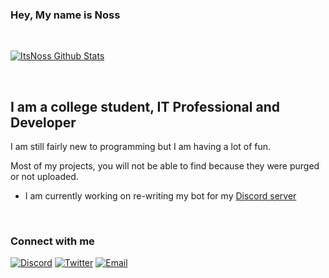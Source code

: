 ### Hey, My name is Noss

<br />

[![ItsNoss Github Stats](https://github-readme-stats.vercel.app/api?username=ItsNoss&show_icons=true&theme=algolia)](https://github.com/itsnoss)

<br />

## I am a college student, IT Professional and Developer
I am still fairly new to programming but I am having a lot of fun.

Most of my projects, you will not be able to find because they were purged or not uploaded.

- I am currently working on re-writing my bot for my [Discord server](http://discord.itsnoss.tech)

<br />

### Connect with me
[![Discord](https://img.shields.io/discord/808598513646174228?color=%234518f5&label=Discord&logo=discord&logoColor=%23403d3d&style=flat-square)](http://discord.itsnoss.tech)
[![Twitter](https://img.shields.io/twitter/follow/realnoss?style=flat-square&logo=twitter)](https://twitter.com/novaspirittech)
[![Email](https://img.shields.io/badge/Email-contact%40itsnoss.tech-234518f?color=%234518f5&logo=gmail&logoColor=%23403d3d&style=flat-square)](mailto:contact@itsnoss.tech)

<br />
<!--
**ItsNoss/ItsNoss** is a ✨ _special_ ✨ repository because its `README.md` (this file) appears on your GitHub profile.

Here are some ideas to get you started:

- 🔭 I’m currently working on ...
- 🌱 I’m currently learning ...
- 👯 I’m looking to collaborate on ...
- 🤔 I’m looking for help with ...
- 💬 Ask me about ...
- 📫 How to reach me: ...
- 😄 Pronouns: ...
- ⚡ Fun fact: ...
-->
